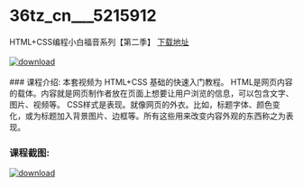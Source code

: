 # 36tz_cn___5215912
HTML+CSS编程小白福音系列【第二季】
[下载地址](http://www.36tz.cn/article/5215912 "下载地址")
<br/></br>[![download](http://36tz.cn/muke_img/2020_10_2-91-300x203.png "下载地址")](http://www.36tz.cn/article/5215912 "下载地址")
<br/></br>### 课程介绍:
本套视频为 HTML+CSS 基础的快速入门教程。
HTML是网页内容的载体。内容就是网页制作者放在页面上想要让用户浏览的信息，可以包含文字、图片、视频等。
CSS样式是表现。就像网页的外衣。比如，标题字体、颜色变化，或为标题加入背景图片、边框等。所有这些用来改变内容外观的东西称之为表现。

### 课程截图:
[![download](http://36tz.cn/muke_img/2020_10_1-96.png "下载地址")](http://www.36tz.cn/article/5215912 "下载地址")
